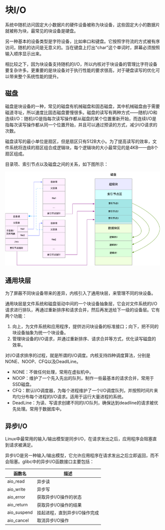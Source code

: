 # 块I/O

系统中随机访问固定大小数据片的硬件设备被称为块设备，这些固定大小的数据片就被称为块，最常见的块设备是硬盘。

另一种基本的设备类型是字符设备，比如串口和键盘。它按照字符流的方式被有序访问，随机的访问是无意义的。当在键盘上打出“char”这个单词时，屏幕必须按照输入顺序显示出来。

相比较之下，因为块设备支持随机的I/O，所以内核对于块设备的管理比字符设备要复杂许多。更重要的是块设备对于执行性能的要求很高，对于硬盘读写的优化可以带来整个系统性能的提升。

## 磁盘

磁盘是块设备的一种，常见的磁盘有机械磁盘和固态磁盘，其中机械磁盘由于需要磁道寻址，所以速度比固态磁盘要慢很多。磁盘的读写有两种方式——随机I/O和连续I/O：随机I/O是指每次读写操作都从磁盘的某个位置重新开始，而连续I/O是指每次读写操作都从同一个位置开始，并且可以通过预读的方式，减少I/O请求的次数。

磁盘读写的最小单位是扇区，但是扇区只有512B大小。为了提高读写的效率，文件系统将连续的扇区组合成逻辑块，每个逻辑块的大小最常见的是4KB——由8个扇区组成。

目录项、索引节点以及磁盘之间的关系，如下图所示：

![磁盘](../../images/kernel/block.webp)


## 通用块层

为了屏蔽不同块设备带来的差异，内核引入了通用块层，来管理不同的块设备。

通用块层是文件系统和磁盘驱动中间的一个块设备抽象层，它会对文件系统的I/O请求进行排队，再通过重新排序和请求合并，然后再发送给下一级的设备层。它有两个功能：

1. 向上，为文件系统和应用程序，提供访问块设备的标准接口；向下，把不同的块设备抽象为统一个块设备。
2. 管理块设备的I/O请求，并通过重新排序、请求合并等方式，优化读写磁盘的效率。
   
对I/O请求排序的过程，就是所谓的I/O调度。内核支持四种调度算法，分别是NONE、NOOP、CFQ以及DeadlLine。

- NONE：不做任何处理，常用在虚拟机中。
- NOOP：维护了一个先入先出的队列，制作一些最基本的请求合并，常用于SSD磁盘。
- CFQ：默认I/O调度器，为每个进程维护了一个I/O调度队列，并按照时间片来均匀分布每个进程的I/O请求。适用于运行大量进程的系统。
- DeadLine：为读、写请求创建不同的I/O队列，确保达到deadline的请求被优先处理。常用于数据库中。

## 异步I/O

Linux中最常用的输入/输出模型是同步I/O，在请求发出之后，应用程序会阻塞直到请求被满足。

异步I/O是另一种输入/输出模型，它允许应用程序在请求发出之后立即返回，而不会阻塞。glibc中的异步I/O函数接口主要包括：

| 函数名 | 描述 |
|------|------|
| aio_read | 异步读 |
| aio_write | 异步写 |
| aio_error | 获取异步I/O操作的状态 |
| aio_return | 获取异步I/O操作的结果 |
| aio_suspend | 挂起进程，直到异步I/O操作完成 |
| aio_cancel | 取消异步I/O操作 |







